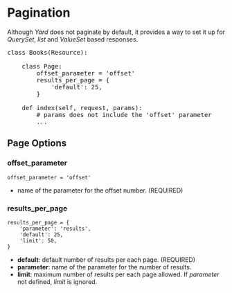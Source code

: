 # Pagination

Although *Yard* does not paginate by default, it provides a way to set it up for *QuerySet*, *list* and *ValueSet* based responses.

<pre>
class Books(Resource):
    
    class Page:                    
        offset_parameter = 'offset'
        results_per_page = {       
            'default': 25,         
        }
    
    def index(self, request, params):
        # params does not include the 'offset' parameter
        ...
</pre>


## Page Options

### offset_parameter

    offset_parameter = 'offset'

- name of the parameter for the offset number. (REQUIRED)

### results_per\_page

    results_per_page = {
        'parameter': 'results',       
        'default': 25,
        'limit': 50,      
    }

- **default**: default number of results per each page. (REQUIRED)
- **parameter**: name of the parameter for the number of results.
- **limit**: maximum number of results per each page allowed. If *parameter* not defined, *limit* is ignored.
